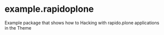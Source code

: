 # example.rapidoplone
Example package that shows how to Hacking with rapido.plone applications in the Theme
